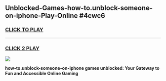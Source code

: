 
## Unblocked-Games-how-to.unblock-someone-on-iphone-Play-Online #4cwc6
<h3>
<a href="https://news.freeplayer.one?title=how-to.unblock-someone-on-iphone&ref=3">CLICK TO PLAY</a></h3>
<hr>

<h3>
<a href="https://news.freeplayer.one?title=how-to.unblock-someone-on-iphone&ref=3">CLICK 2 PLAY</a>
  
</h3>

<a href="https://news.freeplayer.one?title=how-to.unblock-someone-on-iphone&ref=3"><img src="https://clearcache.store/games.png"></a>


**how-to.unblock-someone-on-iphone games unblocked: Your Gateway to Fun and Accessible Online Gaming**
